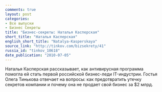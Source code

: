 ```yaml
---
comments: true
layout: post
categories:
- Все выпуски
- Бизнес Секреты
title: "Бизнес-секреты: Наталья Касперская"
short_title: "Наталья Касперская"
english_short_title: "Natalya-Kasperskaya"
source_link: "http://tinkov.com/bizsekrety/41"
russia_id: "tinkov_10618"
date_publication: "2010-07-05"
---
```

Наталья Касперская рассказывает, как антивирусная программа помогла ей стать первой российской бизнес-леди IT-индустрии. Гостья Олега Тинькова отвечает на вопросы: как предотвратить утечку секретов компании и почему она не продает свой бизнес за $2 млрд.
